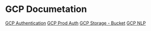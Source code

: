 # GCP Documetation
[GCP Authentication](https://cloud.google.com/docs/authentication/)
[GCP Prod Auth](https://cloud.google.com/docs/authentication/production)
[GCP Storage - Bucket](https://cloud.google.com/storage/docs/reference/libraries#client-libraries-install-python)
[GCP NLP](https://cloud.google.com/natural-language/docs/sentiment-tutorial)